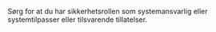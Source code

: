 Sørg for at du har sikkerhetsrollen som systemansvarlig eller systemtilpasser eller tilsvarende tillatelser.